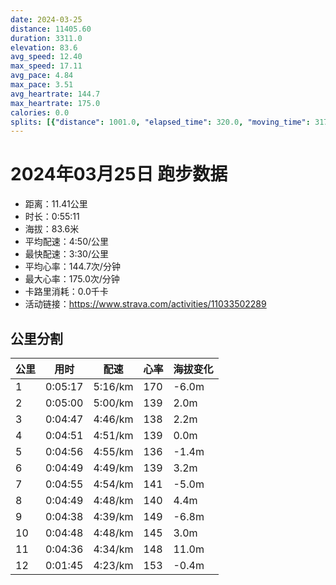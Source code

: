```yaml
---
date: 2024-03-25
distance: 11405.60
duration: 3311.0
elevation: 83.6
avg_speed: 12.40
max_speed: 17.11
avg_pace: 4.84
max_pace: 3.51
avg_heartrate: 144.7
max_heartrate: 175.0
calories: 0.0
splits: [{"distance": 1001.0, "elapsed_time": 320.0, "moving_time": 317.0, "average_speed": 3.16, "pace": 5.274272151898733, "average_heartrate": 170.29299363057325, "elevation_difference": -6.0, "split_number": 1}, {"distance": 1000.2, "elapsed_time": 300.0, "moving_time": 300.0, "average_speed": 3.33, "pace": 5.005015015015014, "average_heartrate": 139.73666666666668, "elevation_difference": 2.0, "split_number": 2}, {"distance": 1001.8, "elapsed_time": 287.0, "moving_time": 287.0, "average_speed": 3.49, "pace": 4.775558739255014, "average_heartrate": 138.0452961672474, "elevation_difference": 2.2, "split_number": 3}, {"distance": 998.8, "elapsed_time": 291.0, "moving_time": 291.0, "average_speed": 3.43, "pace": 4.859096209912535, "average_heartrate": 139.56206896551726, "elevation_difference": 0.0, "split_number": 4}, {"distance": 999.5, "elapsed_time": 296.0, "moving_time": 296.0, "average_speed": 3.38, "pace": 4.930976331360947, "average_heartrate": 136.02027027027026, "elevation_difference": -1.4, "split_number": 5}, {"distance": 998.9, "elapsed_time": 289.0, "moving_time": 289.0, "average_speed": 3.46, "pace": 4.816965317919075, "average_heartrate": 139.16608996539793, "elevation_difference": 3.2, "split_number": 6}, {"distance": 1003.3, "elapsed_time": 295.0, "moving_time": 295.0, "average_speed": 3.4, "pace": 4.901970588235294, "average_heartrate": 141.03050847457627, "elevation_difference": -5.0, "split_number": 7}, {"distance": 1001.7, "elapsed_time": 289.0, "moving_time": 289.0, "average_speed": 3.47, "pace": 4.803083573487031, "average_heartrate": 140.61245674740485, "elevation_difference": 4.4, "split_number": 8}, {"distance": 996.0, "elapsed_time": 278.0, "moving_time": 278.0, "average_speed": 3.58, "pace": 4.655502793296089, "average_heartrate": 149.10071942446044, "elevation_difference": -6.8, "split_number": 9}, {"distance": 999.7, "elapsed_time": 288.0, "moving_time": 288.0, "average_speed": 3.47, "pace": 4.803083573487031, "average_heartrate": 145.02430555555554, "elevation_difference": 3.0, "split_number": 10}, {"distance": 1003.4, "elapsed_time": 276.0, "moving_time": 276.0, "average_speed": 3.64, "pace": 4.578763736263736, "average_heartrate": 148.45289855072463, "elevation_difference": 11.0, "split_number": 11}, {"distance": 397.6, "elapsed_time": 110.0, "moving_time": 105.0, "average_speed": 3.79, "pace": 4.39754617414248, "average_heartrate": 153.38095238095238, "elevation_difference": -0.4, "split_number": 12}]
---
```


# 2024年03月25日 跑步数据

- 距离：11.41公里
- 时长：0:55:11
- 海拔：83.6米
- 平均配速：4:50/公里
- 最快配速：3:30/公里
- 平均心率：144.7次/分钟
- 最大心率：175.0次/分钟
- 卡路里消耗：0.0千卡
- 活动链接：https://www.strava.com/activities/11033502289

## 公里分割

| 公里 | 用时 | 配速 | 心率 | 海拔变化 |
|------|------|------|------|------|
| 1 | 0:05:17 | 5:16/km | 170 | -6.0m |
| 2 | 0:05:00 | 5:00/km | 139 | 2.0m |
| 3 | 0:04:47 | 4:46/km | 138 | 2.2m |
| 4 | 0:04:51 | 4:51/km | 139 | 0.0m |
| 5 | 0:04:56 | 4:55/km | 136 | -1.4m |
| 6 | 0:04:49 | 4:49/km | 139 | 3.2m |
| 7 | 0:04:55 | 4:54/km | 141 | -5.0m |
| 8 | 0:04:49 | 4:48/km | 140 | 4.4m |
| 9 | 0:04:38 | 4:39/km | 149 | -6.8m |
| 10 | 0:04:48 | 4:48/km | 145 | 3.0m |
| 11 | 0:04:36 | 4:34/km | 148 | 11.0m |
| 12 | 0:01:45 | 4:23/km | 153 | -0.4m |

